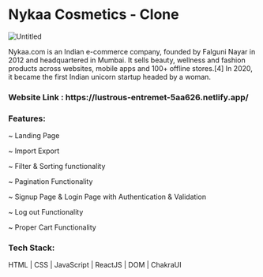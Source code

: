 <h1>Nykaa Cosmetics  - Clone </h1>

![Untitled](https://user-images.githubusercontent.com/106387298/208611089-a2e23e3b-9c9f-4c9c-b733-1cbe5bf3e3ba.png)


Nykaa.com is an Indian e-commerce company, founded by Falguni Nayar in 2012 and headquartered in Mumbai. It sells beauty, wellness and fashion products across websites, mobile apps and 100+ offline stores.[4] In 2020, it became the first Indian unicorn startup headed by a woman.

<h3>Website Link : https://lustrous-entremet-5aa626.netlify.app/ </h3>

<h3>Features:</h3>

~ Landing Page

~ Import Export 

~ Filter & Sorting functionality

~ Pagination Functionality

~ Signup Page & Login Page with Authentication & Validation

~ Log out Functionality

~ Proper Cart Functionality

<h3>Tech Stack:</h3> 

HTML | CSS | JavaScript | ReactJS | DOM | ChakraUI

